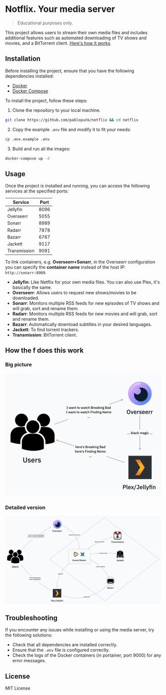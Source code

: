 # Notflix. Your media server

> Educational purposes only.

This project allows users to stream their own media files and includes
  additional features such as automated downloading of TV shows
  and movies, and a BitTorrent client. [Here's how it works](#how-the-f-does-this-work).

## Installation

Before installing the project, ensure that you have the following dependencies installed:

- [Docker](https://www.docker.com/)
- [Docker Compose](https://docs.docker.com/compose/)

To install the project, follow these steps:

1. Clone the repository to your local machine.

``` bash
git clone https://github.com/pablopunk/notflix && cd notflix
```

2. Copy the example `.env` file and modify it to fit your needs:

``` bash
cp .env.example .env
```

3. Build and run all the images:

``` bash
docker-compose up -d
```


## Usage

Once the project is installed and running, you can access the following services at the specified ports:

| Service          | Port   |
|------------------|--------|
| Jellyfin         | 8096   |
| Overseerr        | 5055   |
| Sonarr           | 8989   |
| Radarr           | 7878   |
| Bazarr           | 6767   |
| Jackett          | 9117   |
| Transmission     | 9091   |

To link containers, e.g. **Overseerr+Sonarr**, in the Overseerr configuration you can
specify the **container name** instead of the host IP: `http://sonarr:8989`.

- **Jellyfin**: Like Netflix for your own media files. You can also use Plex, it's basically the same.
- **Overseerr**: Allows users to request new shows/movies to be
    downloaded.
- **Sonarr**: Monitors multiple RSS feeds for new episodes of TV shows
    and will grab, sort and rename them.
- **Radarr**: Monitors multiple RSS feeds for new movies and will
    grab, sort and rename them.
- **Bazarr**: Automatically download subtitles in your desired languages.
- **Jackett**: To find torrent trackers.
- **Transmission**: BitTorrent client.

## How the f does this work

### Big picture

![small](./diagram-small.png)

### Detailed version

![full](./diagram-full.png)

## Troubleshooting

If you encounter any issues while installing or using the media server, try the following solutions:

- Check that all dependencies are installed correctly.
- Ensure that the `.env` file is configured correctly.
- Check the logs of the Docker containers (in portainer, port 9000) for any error messages.

## License

MIT License

